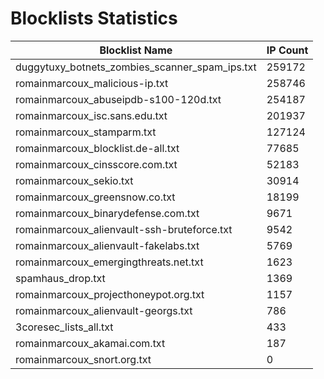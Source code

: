 # Blocklists Statistics
| Blocklist Name | IP Count |
|----|----|
| duggytuxy_botnets_zombies_scanner_spam_ips.txt | 259172 |
| romainmarcoux_malicious-ip.txt | 258746 |
| romainmarcoux_abuseipdb-s100-120d.txt | 254187 |
| romainmarcoux_isc.sans.edu.txt | 201937 |
| romainmarcoux_stamparm.txt | 127124 |
| romainmarcoux_blocklist.de-all.txt | 77685 |
| romainmarcoux_cinsscore.com.txt | 52183 |
| romainmarcoux_sekio.txt | 30914 |
| romainmarcoux_greensnow.co.txt | 18199 |
| romainmarcoux_binarydefense.com.txt | 9671 |
| romainmarcoux_alienvault-ssh-bruteforce.txt | 9542 |
| romainmarcoux_alienvault-fakelabs.txt | 5769 |
| romainmarcoux_emergingthreats.net.txt | 1623 |
| spamhaus_drop.txt | 1369 |
| romainmarcoux_projecthoneypot.org.txt | 1157 |
| romainmarcoux_alienvault-georgs.txt | 786 |
| 3coresec_lists_all.txt | 433 |
| romainmarcoux_akamai.com.txt | 187 |
| romainmarcoux_snort.org.txt | 0 |
